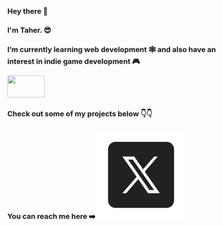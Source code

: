 ### Hey there 👋

### I'm Taher. 😎

### I’m currently learning web development 🕸️ and also have an interest in indie game development 🎮

<img src="https://github.com/tahersaraf/tahersaraf/assets/46350346/2d89e3e9-08b8-4dbd-a951-5033d5898787" height="50px" width="85px">

### Check out some of my projects below 👇👇

### You can reach me here ➡️ <img src="icons/x.svg">

<!--
**tahersaraf/tahersaraf** is a ✨ _special_ ✨ repository because its `README.md` (this file) appears on your GitHub profile.

Here are some ideas to get you started:

- 🔭 I’m currently working on ...
- 🌱 I’m currently learning ...
- 👯 I’m looking to collaborate on ...
- 🤔 I’m looking for help with ...
- 💬 Ask me about ...
- 📫 How to reach me: ...
- 😄 Pronouns: ...
- ⚡ Fun fact: ...
-->
